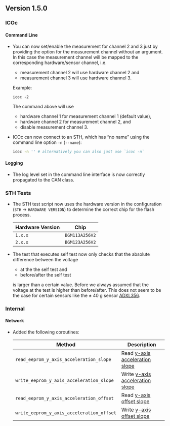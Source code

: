 ## Version 1.5.0

### ICOc

#### Command Line

- You can now set/enable the measurement for channel 2 and 3 just by providing the option for the measurement channel without an argument. In this case the measurement channel will be mapped to the corresponding hardware/sensor channel, i.e.

  - measurement channel 2 will use hardware channel 2 and
  - measurement channel 3 will use hardware channel 3.

  Example:

  ```
  icoc -2
  ```

  The command above will use

  - hardware channel 1 for measurement channel 1 (default value),
  - hardware channel 2 for measurement channel 2, and
  - disable measurement channel 3.

- ICOc can now connect to an STH, which has “no name” using the command line option `-n` (`--name`):

  ```sh
  icoc -n '' # alternatively you can also just use `icoc -n`
  ```

#### Logging

- The log level set in the command line interface is now correctly propagated to the CAN class.

### STH Tests

- The STH test script now uses the hardware version in the configuration (`STH` → `HARDWARE VERSION`) to determine the correct chip for the flash process.

  | Hardware Version | Chip           |
  | ---------------- | -------------- |
  | `1.x.x`          | `BGM113A256V2` |
  | `2.x.x`          | `BGM123A256V2` |

- The test that executes self test now only checks that the absolute difference between the voltage

  - at the the self test and
  - before/after the self test

  is larger than a certain value. Before we always assumed that the voltage at the test is higher than before/after. This does not seem to be the case for certain sensors like the ± 40 g sensor [ADXL356](https://www.analog.com/en/products/adxl356.html).

### Internal

#### Network

- Added the following coroutines:

  | Method                                    | Description                                                                                           |
  | ----------------------------------------- | ----------------------------------------------------------------------------------------------------- |
  | `read_eeprom_y_axis_acceleration_slope`   | Read [y-axis acceleration slope](https://mytoolit.github.io/Documentation/#value:acceleration-slope)  |
  | `write_eeprom_y_axis_acceleration_slope`  | Write [y-axis acceleration slope](https://mytoolit.github.io/Documentation/#value:acceleration-slope) |
  | `read_eeprom_y_axis_acceleration_offset`  | Read [y-axis offset slope](https://mytoolit.github.io/Documentation/#value:acceleration-offset)       |
  | `write_eeprom_y_axis_acceleration_offset` | Write [y-axis offset slope](https://mytoolit.github.io/Documentation/#value:acceleration-offset)      |

